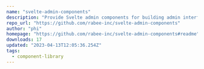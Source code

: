 ```yaml
---
name: "svelte-admin-components"
description: "Provide Svelte admin components for building admin interfaces."
repo_url: "https://github.com/rabee-inc/svelte-admin-components"
author: "phi"
homepage: "https://github.com/rabee-inc/svelte-admin-components#readme"
downloads: 17
updated: "2023-04-13T12:05:36.254Z"
tags: 
  - component-library
---
```

